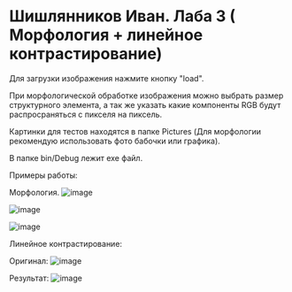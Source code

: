 # Шишлянников Иван. Лаба 3 ( Морфология + линейное контрастирование)

Для загрузки изображения нажмите кнопку "load". 

При морфологической обработке изображения можно выбрать размер структурного элемента, а так же указать какие компоненты RGB будут распросраняться с пикселя на пиксель. 

Картинки для тестов находятся в папке Pictures (Для морфологии рекомендую использовать фото бабочки или графика).

В папке bin/Debug лежит exe файл.

Примеры работы:

Морфология.
![image](https://user-images.githubusercontent.com/51932532/111899605-c30dd080-8a3e-11eb-818b-cce205c87fec.png)

![image](https://user-images.githubusercontent.com/51932532/111899619-e3d62600-8a3e-11eb-9e6d-acf19064fff1.png)

![image](https://user-images.githubusercontent.com/51932532/111899633-f5b7c900-8a3e-11eb-8137-07165a418bf5.png)

Линейное контрастирование:

Оригинал:
![image](https://user-images.githubusercontent.com/51932532/111899644-09fbc600-8a3f-11eb-8978-914c61d8342f.png)

Результат:
![image](https://user-images.githubusercontent.com/51932532/111899652-12ec9780-8a3f-11eb-9c06-173c11fecf81.png)
